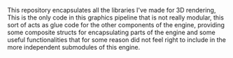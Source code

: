 This repository encapsulates all the libraries I've made for 3D rendering, This is the only code in this graphics pipeline that is not really modular, this sort of acts as glue code for the other components of the engine, providing some composite structs for encapsulating parts of the engine and some useful functionalities that for some reason did not feel right to include in the more independent submodules of this engine.
